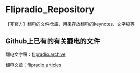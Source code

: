 # Flipradio_Repository

【非官方】翻电的文件仓库，用来存放翻电的keynotes、文字稿等


## Github上已有的有关翻电的文件

翻电文字稿：[flipradio.archive](https://github.com/salvatore-w/flipradio.archive)

翻电文章：[flipradio.articles](https://github.com/salvatore-w/flipradio.articles)
